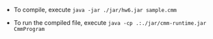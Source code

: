 - To compile, execute `java -jar ./jar/hw6.jar sample.cmm`

- To run the compiled file, execute `java -cp .:./jar/cmm-runtime.jar CmmProgram`

